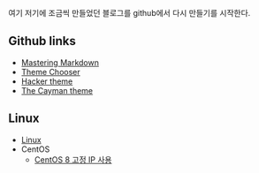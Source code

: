여기 저기에 조금씩 만들었던 블로그를 github에서 다시 만들기를 시작한다.

## Github links
* [Mastering Markdown](https://guides.github.com/features/mastering-markdown/)
* [Theme Chooser](https://help.github.com/en/github/working-with-github-pages/adding-a-theme-to-your-github-pages-site-with-the-theme-chooser)
* [Hacker theme](https://pages-themes.github.io/hacker)
* [The Cayman theme](https://github.com/pages-themes/cayman)

## Linux
* [Linux](./linux/linux01.html) 
* CentOS
  * [CentOS 8 고정 IP 사용](./linux/centos/centos_2020_02_22.html)
